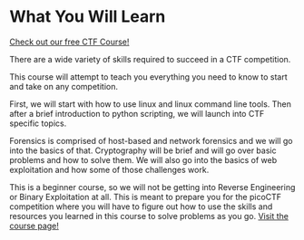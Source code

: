 # What You Will Learn

[Check out our free CTF Course!](https://academy.hoppersroppers.org/mod/page/view.php?id=554)

There are a wide variety of skills required to succeed in a CTF competition.

This course will attempt to teach you everything you need to know to start and take on any competition.

First, we will start with how to use linux and linux command line tools. Then after a brief introduction to python scripting, we will launch into CTF specific topics.

Forensics is comprised of host-based and network forensics and we will go into the basics of that. Cryptography will be brief and will go over basic problems and how to solve them. We will also go into the basics of web exploitation and how some of those challenges work.

This is a beginner course, so we will not be getting into Reverse Engineering or Binary Exploitation at all. This is meant to prepare you for the picoCTF competition where you will have to figure out how to use the skills and resources you learned in this course to solve problems as you go. [Visit the course page!](https://academy.hoppersroppers.org/mod/page/view.php?id=554)

